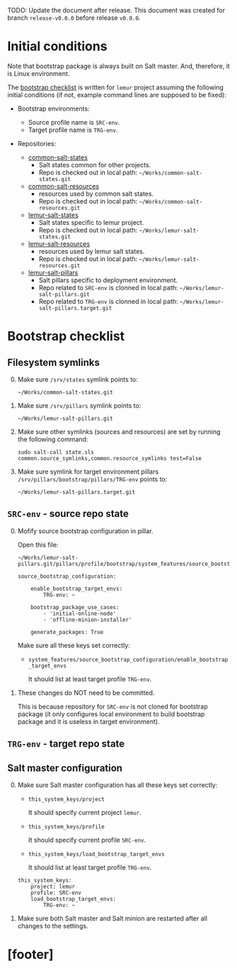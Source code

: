 
TODO:   Update the document after release.
        This document was created for branch `release-v0.0.0`
        before release `v0.0.0`.

# Initial conditions #

Note that bootstrap package is always built on Salt master.
And, therefore, it is Linux environment.

The [bootstrap checklist][0] is written for `lemur` project assuming
the following initial conditions (if not, example command lines are supposed
to be fixed):

*   Bootstrap environments:
    *   Source profile name is `SRC-env`.
    *   Target profile name is `TRG-env`.

*   Repositories:
    *   [common-salt-states][1]
        - Salt states common for other projects.
        *   Repo is checked out in local path: `~/Works/common-salt-states.git`
    *   [common-salt-resources][2]
        - resources used by common salt states.
        *   Repo is checked out in local path: `~/Works/common-salt-resources.git`
    *   [lemur-salt-states][3]
        - Salt states specific to lemur project.
        *   Repo is checked out in local path: `~/Works/lemur-salt-states.git`
    *   [lemur-salt-resources][4]
        - resources used by lemur salt states.
        *   Repo is checked out in local path: `~/Works/lemur-salt-resources.git`
    *   [lemur-salt-pillars][5]
        - Salt pillars specific to deployment environment.
        *   Repo related to `SRC-env` is clonned in local path: `~/Works/lemur-salt-pillars.git`
        *   Repo related to `TRG-env` is clonned in local path: `~/Works/lemur-salt-pillars.target.git`

# Bootstrap checklist #

## Filesystem symlinks ##

0.  Make sure `/srv/states` symlink points to:

    ```
    ~/Works/common-salt-states.git
    ```

0.  Make sure `/srv/pillars` symlink points to:

    ```
    ~/Works/lemur-salt-pillars.git
    ```

0.  Make sure other symlinks (sources and resources) are set by running
    the following command:

    ```
    sudo salt-call state.sls common.source_symlinks,common.resource_symlinks test=False
    ```

0.  Make sure symlink for target environment pillars `/srv/pillars/bootstrap/pillars/TRG-env` points to:

    ```
    ~/Works/lemur-salt-pillars.target.git
    ```

## `SRC-env` - source repo state ##

0.  Mofify source bootstrap configuration in pillar.

    Open this file:

    ```
    ~/Works/lemur-salt-pillars.git/pillars/profile/bootstrap/system_features/source_bootstrap_configuration.sls
    ```

    ```
    source_bootstrap_configuration:

        enable_bootstrap_target_envs:
            TRG-env: ~

        bootstrap_package_use_cases:
            - 'initial-online-node'
            - 'offline-minion-installer'

        generate_packages: True
    ```

    Make sure all these keys set correctly:

    *   `system_features/source_bootstrap_configuration/enable_bootstrap_target_envs`

        It should list at least target profile `TRG-env`.

0.  These changes do NOT need to be committed.

    This is because repository for `SRC-env` is not cloned for bootstrap
    package (it only configures local environment to build bootstrap package
    and it is useless in target environment).

## `TRG-env` - target repo state ##

## Salt master configuration ##

0.  Make sure Salt master configuration has all these keys set correctly:

    *   `this_system_keys/project`

        It should specify current project `lemur`.

    *   `this_system_keys/profile`

        It should specify current profile `SRC-env`.

    *   `this_system_keys/load_bootstrap_target_envs`

        It should list at least target profile `TRG-env`.

    ```
    this_system_keys:
        project: lemur
        profile: SRC-env
        load_bootstrap_target_envs:
            TRG-env: ~
    ```

0.  Make sure both Salt master and Salt minion are restarted after all
    changes to the settings.

# [footer] #

[0]: #bootstrap-checklist
[1]: https://github.com/uvsmtid/common-salt-states
[2]: https://github.com/uvsmtid/common-salt-resources
[3]: http://example.com/git/lemur-salt-states
[4]: http://example.com/git/lemur-salt-resources
[5]: http://example.com/git/lemur-salt-pillars

